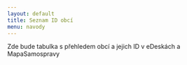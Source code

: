 ```yaml
---
layout: default
title: Seznam ID obcí
menu: navody
---
```


Zde bude tabulka s přehledem obcí a jejich ID v eDeskách a MapaSamospravy
